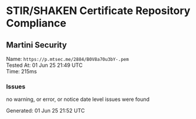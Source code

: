 # STIR/SHAKEN Certificate Repository Compliance

## Martini Security

Name: `https://p.mtsec.me/2884/B0V8a70u3bY-.pem`\
Tested At: 01 Jun 25 21:49 UTC\
Time: 215ms

### Issues

no warning, or error, or notice date level issues were found

Generated: 01 Jun 25 21:52 UTC